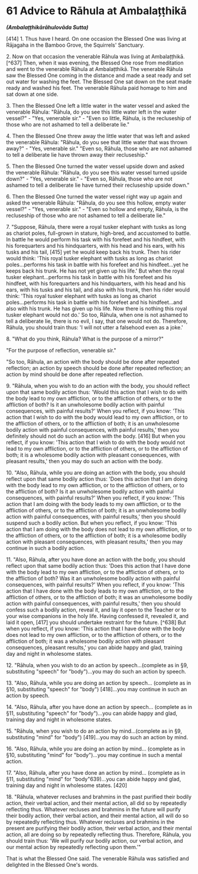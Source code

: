 # 61 Advice to Rāhula at Ambalațṭhikā
***(Ambalațțhikārāhulovāda Sutta)***

[414] 1. Thus have I heard. On one occasion the Blessed One was living at Rājagaha in the Bamboo Grove, the Squirrels' Sanctuary.

2\. Now on that occasion the venerable Rāhula was living at Ambalațṭhikā. [^637] Then, when it was evening, the Blessed One rose from meditation and went to the venerable Rāhula at Ambalațthikā. The venerable Rāhula saw the Blessed One coming in the distance and made a seat ready and set out water for washing the feet. The Blessed One sat down on the seat made ready and washed his feet. The venerable Rāhula paid homage to him and sat down at one side.

3\. Then the Blessed One left a little water in the water vessel and asked the venerable Rāhula: "Rāhula, do you see this little water left in the water vessel?" - "Yes, venerable sir." - "Even so little, Rāhula, is the recluseship of those who are not ashamed to tell a deliberate lie."

4\. Then the Blessed One threw away the little water that was left and asked the venerable Rāhula: "Rāhula, do you see that little water that was thrown away?" - "Yes, venerable sir." "Even so, Rāhula, those who are not ashamed to tell a deliberate lie have thrown away their recluseship."

5\. Then the Blessed One turned the water vessel upside down and asked the venerable Rāhula: "Rāhula, do you see this water vessel turned upside down?" - "Yes, venerable sir." - "Even so, Rāhula, those who are not ashamed to tell a deliberate lie have turned their recluseship upside down."

6\. Then the Blessed One turned the water vessel right way up again and asked the venerable Rāhula: "Rāhula, do you see this hollow, empty water vessel?" - "Yes, venerable sir." - "Even so
hollow and empty, Rāhula, is the recluseship of those who are not ashamed to tell a deliberate lie."

7\. "Suppose, Rāhula, there were a royal tusker elephant with tusks as long as chariot poles, full-grown in stature, high-bred, and accustomed to battle. In battle he would perform his task with his forefeet and his hindfeet, with his forequarters and his hindquarters, with his head and his ears, with his tusks and his tail, [415] yet he would keep back his trunk. Then his rider would think: 'This royal tusker elephant with tusks as long as chariot poles...performs his task in battle with his forefeet and his hindfeet...yet he keeps back his trunk. He has not yet given up his life.' But when the royal tusker elephant...performs his task in battle with his forefeet and his hindfeet, with his forequarters and his hindquarters, with his head and his ears, with his tusks and his tail, and also with his trunk, then his rider would think: 'This royal tusker elephant with tusks as long as chariot poles...performs his task in battle with his forefeet and his hindfeet...and also with his trunk. He has given up his life. Now there is nothing this royal tusker elephant would not do.' So too, Rāhula, when one is not ashamed to tell a deliberate lie, there is no evil, I say, that one would not do. Therefore, Rāhula, you should train thus: 'I will not utter a falsehood even as a joke.'

8\. "What do you think, Rāhula? What is the purpose of a mirror?"

"For the purpose of reflection, venerable sir."

"So too, Rāhula, an action with the body should be done after repeated reflection; an action by speech should be done after repeated reflection; an action by mind should be done after repeated reflection.

9\. "Rāhula, when you wish to do an action with the body, you should reflect upon that same bodily action thus: 'Would this action that I wish to do with the body lead to my own affliction, or to the affliction of others, or to the affliction of both? Is it an unwholesome bodily action with painful consequences, with painful results?' When you reflect, if you know: 'This action that I wish to do with the body would lead to my own affliction, or to the affliction of others, or to the affliction of both; it is an unwholesome bodily action with painful consequences, with painful results,' then you definitely should not do such an action with the body. [416] But when you reflect, if you know: 'This action that I wish to do with the body would
not lead to my own affliction, or to the affliction of others, or to the affliction of both; it is a wholesome bodily action with pleasant consequences, with pleasant results,' then you may do such an action with the body.

10\. "Also, Rāhula, while you are doing an action with the body, you should reflect upon that same bodily action thus: 'Does this action that I am doing with the body lead to my own affliction, or to the affliction of others, or to the affliction of both? Is it an unwholesome bodily action with painful consequences, with painful results?' When you reflect, if you know: 'This action that I am doing with the body leads to my own affliction, or to the affliction of others, or to the affliction of both; it is an unwholesome bodily action with painful consequences, with painful results,' then you should suspend such a bodily action. But when you reflect, if you know: 'This action that I am doing with the body does not lead to my own affliction, or to the affliction of others, or to the affliction of both; it is a wholesome bodily action with pleasant consequences, with pleasant results,' then you may continue in such a bodily action.

11\. "Also, Rāhula, after you have done an action with the body, you should reflect upon that same bodily action thus: 'Does this action that I have done with the body lead to my own affliction, or to the affliction of others, or to the affliction of both? Was it an unwholesome bodily action with painful consequences, with painful results?' When you reflect, if you know: 'This action that I have done with the body leads to my own affliction, or to the affliction of others, or to the affliction of both; it was an unwholesome bodily action with painful consequences, with painful results,' then you should confess such a bodily action, reveal it, and lay it open to the Teacher or to your wise companions in the holy life. Having confessed it, revealed it, and laid it open, [417] you should undertake restraint for the future. [^638] But when you reflect, if you know: 'This action that I have done with the body does not lead to my own affliction, or to the affliction of others, or to the affliction of both; it was a wholesome bodily action with pleasant consequences, pleasant results,' you can abide happy and glad, training day and night in wholesome states.

12\. "Rāhula, when you wish to do an action by speech...(complete as in §9, substituting "speech" for "body")...you may do
such an action by speech.

13\. "Also, Rāhula, while you are doing an action by speech... (complete as in §10, substituting "speech" for "body") [418]...you may continue in such an action by speech.

14\. "Also, Rāhula, after you have done an action by speech... (complete as in §11, substituting "speech" for "body")...you can abide happy and glad, training day and night in wholesome states.

15\. "Rāhula, when you wish to do an action by mind...(complete as in §9, substituting "mind" for "body") [419]...you may do such an action by mind.

16\. "Also, Rāhula, while you are doing an action by mind... (complete as in §10, substituting "mind" for "body")...you may continue in such a mental action.

17\. "Also, Rāhula, after you have done an action by mind... (complete as in §11, substituting "mind" for "body"639)...you can abide happy and glad, training day and night in wholesome states. [420]

18\. "Rāhula, whatever recluses and brahmins in the past purified their bodily action, their verbal action, and their mental action, all did so by repeatedly reflecting thus. Whatever recluses and brahmins in the future will purify their bodily action, their verbal action, and their mental action, all will do so by repeatedly reflecting thus. Whatever recluses and brahmins in the present are purifying their bodily action, their verbal action, and their mental action, all are doing so by repeatedly reflecting thus. Therefore, Rāhula, you should train thus: 'We will purify our bodily action, our verbal action, and our mental action by repeatedly reflecting upon them.'"

That is what the Blessed One said. The venerable Rāhula was satisfied and delighted in the Blessed One's words.